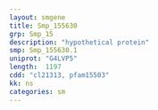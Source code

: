 ```yaml
---
layout: smgene
title: Smp_155630
grp: Smp_15
description: "hypothetical protein"
smp: Smp_155630.1
uniprot: "G4LVP5"
length:  1197
cdd: "cl21313, pfam15503"
kk: ns
categories: sm
---
```

